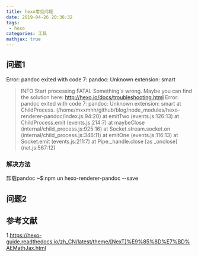 ```yaml
---
title: hexo常见问题
date: 2019-04-26 20:36:32
tags:
 - hexo 
categories: 工具
mathjax: true
---
```


## 问题$1$
Error: pandoc exited with code 7: pandoc: Unknown extension: smart
> INFO  Start processing
FATAL Something's wrong. Maybe you can find the solution here: http://hexo.io/docs/troubleshooting.html
Error: pandoc exited with code 7: pandoc: Unknown extension: smart
    at ChildProcess.<anonymous> (/home/mxxmhh/github/blog/node_modules/hexo-renderer-pandoc/index.js:94:20)
    at emitTwo (events.js:126:13)
    at ChildProcess.emit (events.js:214:7)
    at maybeClose (internal/child_process.js:925:16)
    at Socket.stream.socket.on (internal/child_process.js:346:11)
    at emitOne (events.js:116:13)
    at Socket.emit (events.js:211:7) 
    at Pipe._handle.close [as _onclose] (net.js:567:12) 

### 解决方法
卸载pandoc
~\$:npm un hexo-renderer-pandoc --save

## 问题$2$


## 参考文献
1.https://hexo-guide.readthedocs.io/zh_CN/latest/theme/[NexT]%E9%85%8D%E7%BD%AEMathJax.html
